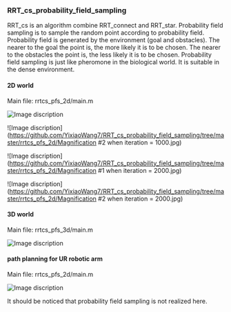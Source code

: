 ### RRT_cs_probability_field_sampling
RRT_cs is an algorithm combine RRT_connect and RRT_star. Probability field sampling is to sample the random point according to probability field. Probability field is generated by the environment (goal and obstacles). The nearer to the goal the point is, the more likely it is to be chosen. The nearer to the obstacles the point is, the less likely it is to be chosen. Probability field sampling is just like pheromone in the biological world. It is suitable in the dense environment.  
#### 2D world
Main file: rrtcs_pfs_2d/main.m

![Image discription](https://github.com/YixiaoWang7/RRT_cs_probability_field_sampling/tree/master/rrtcs_pfs_2d/Magnification_#1_when_iteration=1000.jpg)

![Image discription](https://github.com/YixiaoWang7/RRT_cs_probability_field_sampling/tree/master/rrtcs_pfs_2d/Magnification #2 when iteration = 1000.jpg)

![Image discription](https://github.com/YixiaoWang7/RRT_cs_probability_field_sampling/tree/master/rrtcs_pfs_2d/Magnification #1 when iteration = 2000.jpg)

![Image discription](https://github.com/YixiaoWang7/RRT_cs_probability_field_sampling/tree/master/rrtcs_pfs_2d/Magnification #2 when iteration = 2000.jpg) 

#### 3D world
Main file: rrtcs_pfs_3d/main.m

![Image discription](https://github.com/YixiaoWang7/RRT_cs_probability_field_sampling/tree/master/rrtcs_pfs_3d/Path.jpg) 

#### path planning for UR robotic arm
Main file: rrtcs_pfs_2d/main.m

![Image discription](https://github.com/YixiaoWang7/RRT_cs_probability_field_sampling/tree/master/rrtcs_robotarm/trajectory.jpg) 

It should be noticed that probability field sampling is not realized here.
